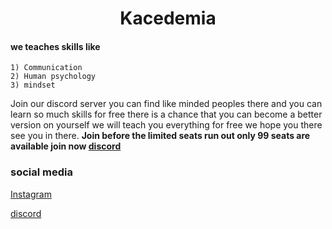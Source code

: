 <div align="center">
<h1>Kacedemia</h1>
</div>



#### we teaches skills like 

    1) Communication 
    2) Human psychology 
    3) mindset 


Join our discord server you can find like minded peoples there and you can learn so much skills for free there is a chance that you can become a better version on yourself we will teach you everything for free we hope you there see you in there. **Join before the limited seats run out only 99 seats are available join now [discord](https://discord.gg/H3VwFpcAbS)**



### social media
    
[Instagram](https://www.instagram.com/k_acedemia?igsh=bXQ5eGs5c3l5ancw)

[discord](https://discord.gg/H3VwFpcAbS)
